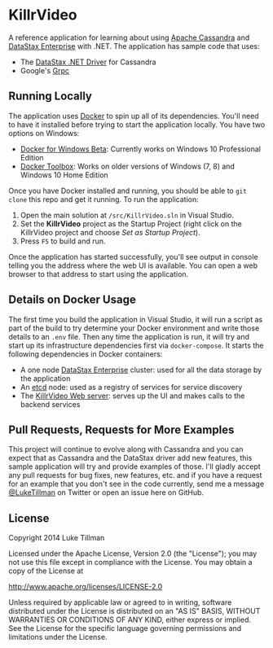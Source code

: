 # KillrVideo
A reference application for learning about using [Apache Cassandra][2] and [DataStax Enterprise][4] with .NET. The
application has sample code that uses:
- The [DataStax .NET Driver][1] for Cassandra
- Google's [Grpc][8]

## Running Locally
The application uses [Docker][5] to spin up all of its dependencies. You'll need to have it installed before trying to
start the application locally. You have two options on Windows:
- [Docker for Windows Beta][6]: Currently works on Windows 10 Professional Edition
- [Docker Toolbox][7]: Works on older versions of Windows (7, 8) and Windows 10 Home Edition

Once you have Docker installed and running, you should be able to `git clone` this repo and get it running. To run the
application:
1. Open the main solution at `/src/KillrVideo.sln` in Visual Studio.
1. Set the **KillrVideo** project as the Startup Project (right click on the KillrVideo project and choose *Set as Startup Project*).
1. Press `F5` to build and run.

Once the application has started successfully, you'll see output in console telling you the address where the web UI is 
available. You can open a web browser to that address to start using the application.

## Details on Docker Usage
The first time you build the application in Visual Studio, it will run a script as part of the build to try determine your
Docker environment and write those details to an `.env` file. Then any time the application is run, it will try and
start up its infrastructure dependencies first via `docker-compose`. It starts the following dependencies in Docker
containers:
- A one node [DataStax Enterprise][4] cluster: used for all the data storage by the application
- An [etcd][9] node: used as a registry of services for service discovery
- The [KillrVideo Web server][10]: serves up the UI and makes calls to the backend services

## Pull Requests, Requests for More Examples
This project will continue to evolve along with Cassandra and you can expect that as Cassandra and the DataStax driver add new features, this sample application will try and provide examples of those.  I'll gladly accept any pull requests for bug fixes, new features, etc.  and if you have a request for an example that you don't see in the code currently, send me a message [@LukeTillman][3] on Twitter or open an issue here on GitHub.

## License
Copyright 2014 Luke Tillman

Licensed under the Apache License, Version 2.0 (the "License");
you may not use this file except in compliance with the License.
You may obtain a copy of the License at

http://www.apache.org/licenses/LICENSE-2.0

Unless required by applicable law or agreed to in writing, software
distributed under the License is distributed on an "AS IS" BASIS,
WITHOUT WARRANTIES OR CONDITIONS OF ANY KIND, either express or implied.
See the License for the specific language governing permissions and
limitations under the License.

  [1]: https://github.com/datastax/csharp-driver
  [2]: http://planetcassandra.org
  [3]: https://twitter.com/LukeTillman
  [4]: http://www.datastax.com/products/datastax-enterprise
  [5]: https://www.docker.com/
  [6]: https://www.docker.com/products/docker#/windows
  [7]: https://www.docker.com/products/docker-toolbox
  [8]: http://www.grpc.io/
  [9]: https://github.com/coreos/etcd
  [10]: https://github.com/KillrVideo/killrvideo-web
